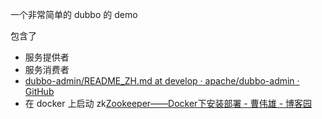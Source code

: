 一个非常简单的 dubbo 的 demo

包含了

- 服务提供者
- 服务消费者
- [dubbo-admin/README_ZH.md at develop · apache/dubbo-admin · GitHub](https://github.com/apache/dubbo-admin/blob/develop/README_ZH.md)
- 在 docker 上启动 zk[Zookeeper——Docker下安装部署 - 曹伟雄 - 博客园](https://www.cnblogs.com/caoweixiong/p/12325410.html)
